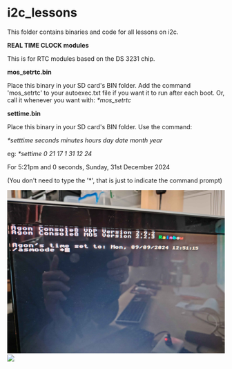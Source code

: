 # i2c_lessons
This folder contains binaries and code for all lessons on i2c.

<B>REAL TIME CLOCK modules</B>

This is for RTC modules based on the DS 3231 chip.

<b>mos_setrtc.bin</b>

Place this binary in your SD card's BIN folder.
Add the command 'mos_setrtc' to your autoexec.txt file if you want it to run after each boot.
Or, call it whenever you want with:
<i>*mos_setrtc</i>

<b>settime.bin</b>

Place this binary in your SD card's BIN folder.
Use the command:

<i>*setttime seconds minutes hours day date month year</i>

eg: 
<i>*settime 0 21 17 1 31 12 24</i>

For 5:21pm and 0 seconds, Sunday, 31st December 2024

(You don't need to type the '*', that is just to indicate the command prompt)

![](./agontime.jpg)
![](./Screenshot%202024-08-30%20at%2018.05.41.png)
